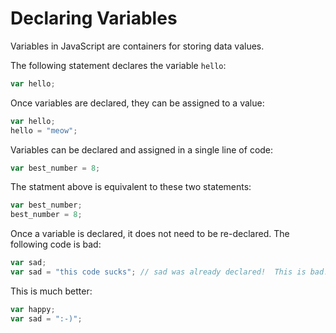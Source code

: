 # Declaring Variables

Variables in JavaScript are containers for storing data values.

The following statement declares the variable `hello`:

```javascript
var hello;
```

Once variables are declared, they can be assigned to a value:

```javascript
var hello;
hello = "meow";
```

Variables can be declared and assigned in a single line of code:

```javascript
var best_number = 8;
```

The statment above is equivalent to these two statements:

```javascript
var best_number;
best_number = 8;
```

Once a variable is declared, it does not need to be re-declared.  The following code is bad:

```javascript
var sad;
var sad = "this code sucks"; // sad was already declared!  This is bad!
```

This is much better:

```javascript
var happy;
var sad = ":-)";
```

